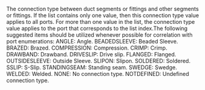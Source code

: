 The connection type between duct segments or fittings and other segments or fittings. If the list contains only one value, then this connection type value applies to all ports. For more than one value in the list, the connection type value applies to the port that corresponds to the list index.The following suggested items should be utilized whenever possible for correlation with port enumerations:
ANGLE: Angle. 
BEADEDSLEEVE: Beaded Sleeve. 
BRAZED: Brazed. 
COMPRESSION: Compression. 
CRIMP: Crimp. 
DRAWBAND: Drawband. 
DRIVESLIP: Drive slip. 
FLANGED: Flanged. 
OUTSIDESLEEVE: Outside Sleeve. 
SLIPON: Slipon. 
SOLDERED: Soldered. 
SSLIP: S-Slip. 
STANDINGSEAM: Standing seam. 
SWEDGE: Swedge. 
WELDED: Welded. 
NONE: No connection type.
NOTDEFINED: Undefined connection type.